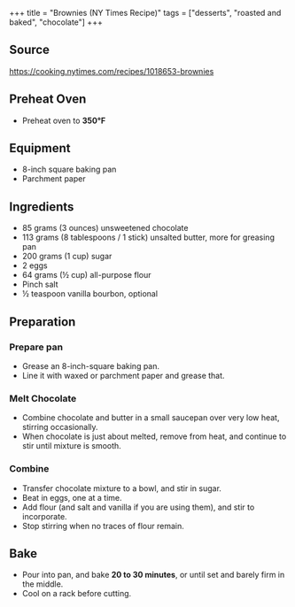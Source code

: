 +++
title = "Brownies (NY Times Recipe)"
tags = ["desserts", "roasted and baked", "chocolate"]
+++

## Source
https://cooking.nytimes.com/recipes/1018653-brownies

## Preheat Oven
- Preheat oven to **350&deg;F**

## Equipment
- 8-inch square baking pan
- Parchment paper

## Ingredients
- 85 grams (3 ounces) unsweetened chocolate
- 113 grams (8 tablespoons / 1 stick) unsalted butter, more for greasing pan
- 200 grams (1 cup) sugar
- 2 eggs
- 64 grams (&frac12; cup) all-purpose flour
- Pinch salt
- &frac12; teaspoon vanilla bourbon, optional

## Preparation
### Prepare pan
- Grease an 8-inch-square baking pan. 
- Line it with waxed or parchment paper and grease that.
### Melt Chocolate
- Combine chocolate and butter in a small saucepan over very low heat, stirring occasionally. 
- When chocolate is just about melted, remove from heat, and continue to stir until mixture is smooth. 
### Combine
- Transfer chocolate mixture to a bowl, and stir in sugar. 
- Beat in eggs, one at a time. 
- Add flour (and salt and vanilla if you are using them), and stir to incorporate. 
- Stop stirring when no traces of flour remain.
## Bake
- Pour into pan, and bake **20 to 30 minutes**, or until set and barely firm in the middle. 
- Cool on a rack before cutting.
